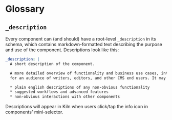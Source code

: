 # Glossary

## `_description`

Every component can (and should) have a root-level `_description` in its schema, which contains markdown-formatted text describing the purpose and use of the component. Descriptions look like this:

```yaml
_description: |
  A short description of the component.

  A more detailed overview of functionality and business use cases, intended
  for an audience of writers, editors, and other CMS end users. It may include:

  * plain english descriptions of any non-obvious functionality
  * suggested workflows and advanced features
  * non-obvious interactions with other components
```

Descriptions will appear in Kiln when users click/tap the info icon in components' mini-selector.
